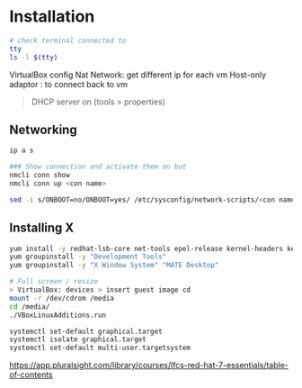 # Installation

```bash
# check terminal connected to
tty
ls -l $(tty)
```

VirtualBox config
Nat Network: get different ip for each vm
Host-only adaptor : to connect back to vm
> DHCP server on (tools > properties)

## Networking

```bash
ip a s

### Show connection and activate them on bot
nmcli conn show
nmcli conn up <con name>

sed -i s/ONBOOT=no/ONBOOT=yes/ /etc/sysconfig/network-scripts/<con name>
```

## Installing X

```bash
yum install -y redhat-lsb-core net-tools epel-release kernel-headers kernel-devel bind-utils
yum groupinstall -y "Development Tools"
yum groupinstall -y "X Window System" "MATE Desktop"

# Full screen / resize 
> VirtualBox: devices > insert guest image cd
mount -r /dev/cdrom /media
cd /media/
./VBoxLinuxAdditions.run

systemctl set-default graphical.target
systemctl isolate graphical.target
systemctl set-default multi-user.targetsystem

```

https://app.pluralsight.com/library/courses/lfcs-red-hat-7-essentials/table-of-contents

